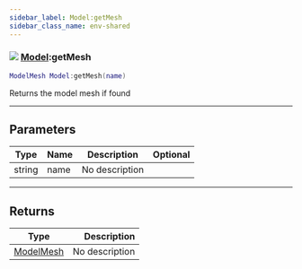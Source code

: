```yaml
---
sidebar_label: Model:getMesh
sidebar_class_name: env-shared
---
```


### ![](/img/wiki/shared.png) [Model](../model/README.md):getMesh

```lua
ModelMesh Model:getMesh(name)
```

Returns the model mesh if found<br/>

-----------------
## Parameters

| Type   | Name | Description | Optional |
| ------ | ---- | ----------- | -------: |
| string | name | No description |   |

-----------------
## Returns

| Type   | Description |
| ------ | ----------: |
| [ModelMesh](../modelmesh/README.md) | No description |
